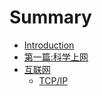 # Summary

* [Introduction](README.md)
* [第一篇:科学上网](第一篇科学上网.md)
* [互联网](互联网.md)
    * [TCP\/IP](tcpip.md)

